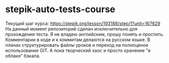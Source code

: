 # stepik-auto-tests-course
Текущий шаг курса: https://stepik.org/lesson/193188/step/1?unit=167629
На данный момент репозиторий сделан исключительно для прохождения теста.
Я не владею английским, прошу понять и простить. Комментарии в коде и к коммитам делаются на русском языке.
В планах структурировать файлы уроков и переход на полноценое использование GIT. А пока творческий хаос и просто хранение "в облаке" бэкапа.
